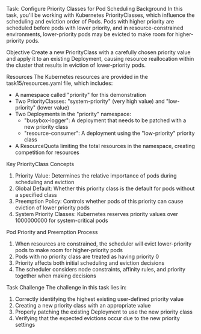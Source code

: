 Task: Configure Priority Classes for Pod Scheduling
Background
In this task, you'll be working with Kubernetes PriorityClasses, which influence the scheduling and eviction order of Pods. Pods with higher priority are scheduled before pods with lower priority, and in resource-constrained environments, lower-priority pods may be evicted to make room for higher-priority pods.

Objective
Create a new PriorityClass with a carefully chosen priority value and apply it to an existing Deployment, causing resource reallocation within the cluster that results in eviction of lower-priority pods.

Resources
The Kubernetes resources are provided in the task15/resources.yaml file, which includes:
- A namespace called "priority" for this demonstration
- Two PriorityClasses: "system-priority" (very high value) and "low-priority" (lower value)
- Two Deployments in the "priority" namespace:
  - "busybox-logger": A deployment that needs to be patched with a new priority class
  - "resource-consumer": A deployment using the "low-priority" priority class
- A ResourceQuota limiting the total resources in the namespace, creating competition for resources

Key PriorityClass Concepts
1. Priority Value: Determines the relative importance of pods during scheduling and eviction
2. Global Default: Whether this priority class is the default for pods without a specified class
3. Preemption Policy: Controls whether pods of this priority can cause eviction of lower priority pods
4. System Priority Classes: Kubernetes reserves priority values over 1000000000 for system-critical pods

Pod Priority and Preemption Process
1. When resources are constrained, the scheduler will evict lower-priority pods to make room for higher-priority pods
2. Pods with no priority class are treated as having priority 0
3. Priority affects both initial scheduling and eviction decisions
4. The scheduler considers node constraints, affinity rules, and priority together when making decisions

Task Challenge
The challenge in this task lies in:
1. Correctly identifying the highest existing user-defined priority value
2. Creating a new priority class with an appropriate value
3. Properly patching the existing Deployment to use the new priority class
4. Verifying that the expected evictions occur due to the new priority settings
